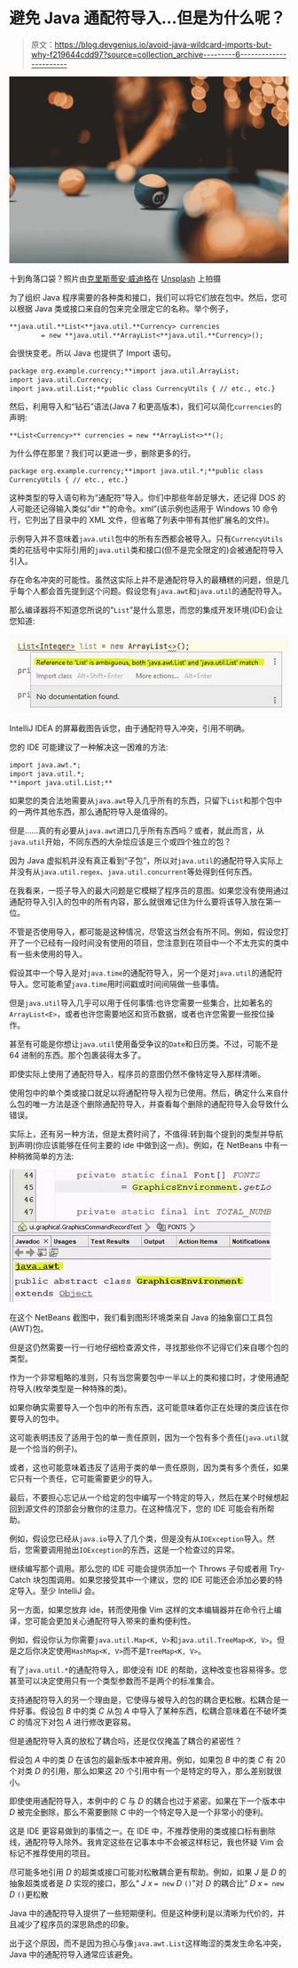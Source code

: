 # 避免 Java 通配符导入…但是为什么呢？

> 原文：<https://blog.devgenius.io/avoid-java-wildcard-imports-but-why-f219644cdd97?source=collection_archive---------6----------------------->

![](img/de5f071491bb5b369d9365edc35e9643.png)

十到角落口袋？照片由[克里斯蒂安·威迪格](https://unsplash.com/@christianw?utm_source=medium&utm_medium=referral)在 [Unsplash](https://unsplash.com?utm_source=medium&utm_medium=referral) 上拍摄

为了组织 Java 程序需要的各种类和接口，我们可以将它们放在包中。然后，您可以根据 Java 类或接口来自的包来完全限定它的名称。举个例子，

```
**java.util.**List<**java.util.**Currency> currencies 
        = new **java.util.**ArrayList<**java.util.**Currency>();
```

会很快变老。所以 Java 也提供了 Import 语句。

```
package org.example.currency;**import java.util.ArrayList;
import java.util.Currency;
import java.util.List;**public class CurrencyUtils { // etc., etc.}
```

然后，利用导入和“钻石”语法(Java 7 和更高版本)，我们可以简化`currencies`的声明:

```
**List<Currency>** currencies = new **ArrayList<>**();
```

为什么停在那里？我们可以更进一步，删除更多的行。

```
package org.example.currency;**import java.util.*;**public class CurrencyUtils { // etc., etc.}
```

这种类型的导入语句称为“通配符”导入。你们中那些年龄足够大，还记得 DOS 的人可能还记得输入类似“dir *”的命令。xml”(该示例也适用于 Windows 10 命令行，它列出了目录中的 XML 文件，但省略了列表中带有其他扩展名的文件)。

示例导入并不意味着`java.util`包中的所有东西都会被导入。只有`CurrencyUtils`类的花括号中实际引用的`java.util`类和接口(但不是完全限定的)会被通配符导入引入。

存在命名冲突的可能性。虽然这实际上并不是通配符导入的最糟糕的问题，但是几乎每个人都会首先提到这个问题。假设您有`java.awt`和`java.util`的通配符导入。

那么编译器将不知道您所说的“`List`”是什么意思，而您的集成开发环境(IDE)会让您知道:

![](img/6d53eb7aa6667a5d032f7ef6b3dab4c8.png)

IntelliJ IDEA 的屏幕截图告诉您，由于通配符导入冲突，引用不明确。

您的 IDE 可能建议了一种解决这一困难的方法:

```
import java.awt.*;
import java.util.*;
**import java.util.List;**
```

如果您的类合法地需要从`java.awt`导入几乎所有的东西，只留下`List`和那个包中的一两件其他东西，那么通配符导入是值得的。

但是……真的有必要从`java.awt`进口几乎所有东西吗？或者，就此而言，从`java.util`开始，不同东西的大杂烩应该是三个或四个独立的包？

因为 Java 虚拟机并没有真正看到“子包”，所以对`java.util`的通配符导入实际上并没有从`java.util.regex`、`java.util.concurrent`等处得到任何东西。

在我看来，一揽子导入的最大问题是它模糊了程序员的意图。如果您没有使用通过通配符导入引入的包中的所有内容，那么就很难记住为什么要将该导入放在第一位。

不管是否使用导入，都可能是这种情况，尽管这当然会有所不同。例如，假设您打开了一个已经有一段时间没有使用的项目，您注意到在项目中一个不太充实的类中有一些未使用的导入。

假设其中一个导入是对`java.time`的通配符导入，另一个是对`java.util`的通配符导入。您可能希望`java.time`用时间戳或时间间隔做一些事情。

但是`java.util`导入几乎可以用于任何事情:也许您需要一些集合，比如著名的`ArrayList<E>`，或者也许您需要地区和货币数据，或者也许您需要一些按位操作。

甚至有可能是你想让`java.util`使用备受争议的`Date`和日历类。不过，可能不是 64 进制的东西。那个包裹装得太多了。

即使实际上使用了通配符导入，程序员的意图仍然不像特定导入那样清晰。

使用包中的单个类或接口就足以将通配符导入视为已使用。然后，确定什么来自什么包的唯一方法是逐个删除通配符导入，并查看每个删除的通配符导入会导致什么错误。

实际上，还有另一种方法，但是太费时间了，不值得:转到每个提到的类型并导航到声明(你应该能够在任何主要的 ide 中做到这一点)。例如，在 NetBeans 中有一种稍微简单的方法:

![](img/21c1565d39d130c00a73d6cb0b60a828.png)

在这个 NetBeans 截图中，我们看到图形环境类来自 Java 的抽象窗口工具包(AWT)包。

但是这仍然需要一行一行地仔细检查源文件，寻找那些你不记得它们来自哪个包的类型。

作为一个非常粗略的准则，只有当您需要包中一半以上的类和接口时，才使用通配符导入(枚举类型是一种特殊的类)。

如果你确实需要导入一个包中的所有东西，这可能意味着你正在处理的类应该在你要导入的包中。

这可能表明违反了适用于包的单一责任原则，因为一个包有多个责任(`java.util`就是一个恰当的例子)。

或者，这也可能意味着违反了适用于类的单一责任原则，因为类有多个责任，如果它只有一个责任，它可能需要更少的导入。

最后，不要担心忘记从一个给定的包中编写一个特定的导入，然后在某个时候想起回到源文件的顶部会分散你的注意力。在这种情况下，您的 IDE 可能会有所帮助。

例如，假设您已经从`java.io`导入了几个类，但是没有从`IOException`导入。然后，您需要调用抛出`IOException`的东西，这是一个检查过的异常。

继续编写那个调用。那么您的 IDE 可能会提供添加一个 Throws 子句或者用 Try-Catch 块包围调用。如果您接受其中一个建议，您的 IDE 可能还会添加必要的特定导入。至少 IntelliJ 会。

另一方面，如果您放弃 ide，转而使用像 Vim 这样的文本编辑器并在命令行上编译，您可能会更加关心通配符导入带来的重构便利性。

例如，假设你认为你需要`java.util.Map<K, V>`和`java.util.TreeMap<K, V>`。但是之后你决定使用`HashMap<K, V>`而不是`TreeMap<K, V>`。

有了`java.util.*`的通配符导入，即使没有 IDE 的帮助，这种改变也容易得多。您甚至可以决定使用只有一个类型参数而不是两个的标准集合。

支持通配符导入的另一个理由是，它使得与被导入的包的耦合更松散。松耦合是一件好事。假设包 *B* 中的类 *C* 从包 *A* 中导入了某种东西，松耦合意味着在不破坏类 *C* 的情况下对包 *A* 进行修改更容易。

但是通配符导入真的放松了耦合吗，还是仅仅掩盖了耦合的紧密性？

假设包 *A* 中的类 *D* 在该包的最新版本中被弃用。例如，如果包 *B* 中的类 *C* 有 20 个对类 *D* 的引用，那么如果这 20 个引用中有一个是特定的导入，那么差别就很小。

即使使用通配符导入，本例中的 *C* 与 *D* 的耦合也过于紧密。如果在下一个版本中 *D* 被完全删除，那么不需要删除 *C* 中的一个特定导入是一个非常小的便利。

这是 IDE 更容易做到的事情之一。在 IDE 中，不推荐使用的类或接口标有删除线，通配符导入除外。我肯定这些在记事本中不会被这样标记，我也怀疑 Vim 会标记不推荐使用的项目。

尽可能多地引用 *D* 的超类或接口可能对松散耦合更有帮助。例如，如果 *J* 是 *D* 的抽象超类或者是 *D* 实现的接口，那么“ *J x* `= new` *D* `()`”对 *D* 的耦合比“ *D x* `= new` *D* `()`更松散

Java 中的通配符导入提供了一些短期便利。但是这种便利是以清晰为代价的，并且减少了程序员的深思熟虑的印象。

出于这个原因，而不是因为担心与像`java.awt.List`这样晦涩的类发生命名冲突，Java 中的通配符导入通常应该避免。